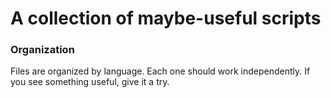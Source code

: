 # A collection of maybe-useful scripts

### Organization

Files are organized by language. Each one should work independently. If you see something useful, give it a try.
